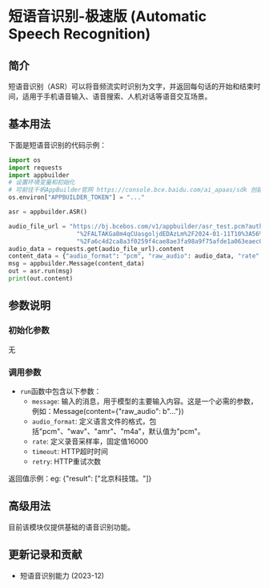 # 短语音识别-极速版 (Automatic Speech Recognition) 

## 简介
短语音识别（ASR）可以将音频流实时识别为文字，并返回每句话的开始和结束时间，适用于手机语音输入、语音搜索、人机对话等语音交互场景。

## 基本用法

下面是短语音识别的代码示例：

```python
import os
import requests
import appbuilder
# 设置环境变量和初始化
# 可前往千帆AppBuilder官网 https://console.bce.baidu.com/ai_apaas/sdk 创建密钥
os.environ["APPBUILDER_TOKEN"] = "..."

asr = appbuilder.ASR()

audio_file_url = "https://bj.bcebos.com/v1/appbuilder/asr_test.pcm?authorization=bce-auth-v1" \
                   "%2FALTAKGa8m4qCUasgoljdEDAzLm%2F2024-01-11T10%3A56%3A41Z%2F-1%2Fhost" \
                   "%2Fa6c4d2ca8a3f0259f4cae8ae3fa98a9f75afde1a063eaec04847c99ab7d1e411"
audio_data = requests.get(audio_file_url).content
content_data = {"audio_format": "pcm", "raw_audio": audio_data, "rate": 16000}
msg = appbuilder.Message(content_data)
out = asr.run(msg)
print(out.content)
```
## 参数说明
### 初始化参数

无

### 调用参数
- `run`函数中包含以下参数：
   - `message`: 输入的消息，用于模型的主要输入内容。这是一个必需的参数，例如：Message(content={"raw_audio": b"..."})
   - `audio_format`: 定义语言文件的格式，包括"pcm"、"wav"、"amr"、"m4a"，默认值为"pcm"。
   - `rate`: 定义录音采样率，固定值16000
   - `timeout`: HTTP超时时间
   - `retry`: HTTP重试次数

返回值示例：eg: {"result": ["北京科技馆。"]}

## 高级用法

目前该模块仅提供基础的语音识别功能。


## 更新记录和贡献
* 短语音识别能力 (2023-12)